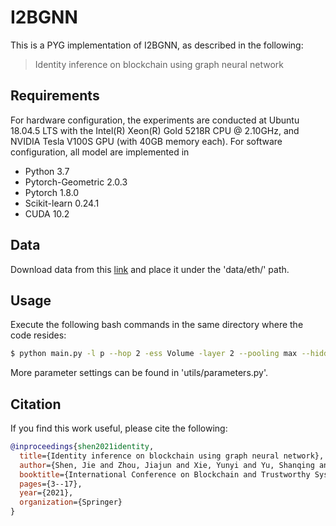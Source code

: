 # I2BGNN

This is a PYG implementation of I2BGNN, as described in the following:
> Identity inference on blockchain using graph neural network


## Requirements
For hardware configuration, the experiments are conducted at Ubuntu 18.04.5 LTS with the Intel(R) Xeon(R) Gold 5218R CPU @ 2.10GHz, and NVIDIA Tesla V100S GPU (with 40GB memory each).
For software configuration, all model are implemented in
- Python 3.7
- Pytorch-Geometric 2.0.3
- Pytorch 1.8.0
- Scikit-learn 0.24.1
- CUDA 10.2


## Data
Download data from this [link](https://www.aliyundrive.com/s/zmMzkCLXJqJ) and place it under the 'data/eth/' path.

## Usage
Execute the following bash commands in the same directory where the code resides:
  ```bash
  $ python main.py -l p --hop 2 -ess Volume -layer 2 --pooling max --hidden_dim 128 --batch_size 32 --lr 0.001 --dropout 0.2 -undir 1 -which_ew Volume
  ```
More parameter settings can be found in 'utils/parameters.py'.


## Citation

If you find this work useful, please cite the following:

```bib
@inproceedings{shen2021identity,
  title={Identity inference on blockchain using graph neural network},
  author={Shen, Jie and Zhou, Jiajun and Xie, Yunyi and Yu, Shanqing and Xuan, Qi},
  booktitle={International Conference on Blockchain and Trustworthy Systems},
  pages={3--17},
  year={2021},
  organization={Springer}
}
```

